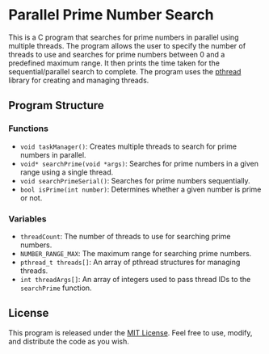 # Parallel Prime Number Search

This is a C program that searches for prime numbers in parallel using multiple threads. The program allows the user to specify the number of threads to use and searches for prime numbers between 0 and a predefined maximum range. It then prints the time taken for the sequential/parallel search to complete. The program uses the [pthread](https://man7.org/linux/man-pages/man7/pthreads.7.html) library for creating and managing threads.

## Program Structure

### Functions

- `void taskManager()`: Creates multiple threads to search for prime numbers in parallel.
- `void* searchPrime(void *args)`: Searches for prime numbers in a given range using a single thread.
- `void searchPrimeSerial()`: Searches for prime numbers sequentially.
- `bool isPrime(int number)`: Determines whether a given number is prime or not.

### Variables

- `threadCount`: The number of threads to use for searching prime numbers.
- `NUMBER_RANGE_MAX`: The maximum range for searching prime numbers.
- `pthread_t threads[]`: An array of pthread structures for managing threads.
- `int threadArgs[]`: An array of integers used to pass thread IDs to the `searchPrime` function.

## License

This program is released under the [MIT License](https://opensource.org/licenses/MIT). Feel free to use, modify, and distribute the code as you wish.
